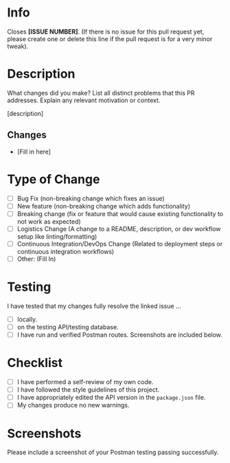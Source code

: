 # Info

Closes **[ISSUE NUMBER]**. (If there is no issue for this pull request yet, please create one or
delete this line if the pull request is for a very minor tweak).

# Description

What changes did you make? List all distinct problems that this PR addresses. Explain any relevant
motivation or context.

[description]

## Changes

- [Fill in here]

# Type of Change

- [ ] Bug Fix (non-breaking change which fixes an issue)
- [ ] New feature (non-breaking change which adds functionality)
- [ ] Breaking change (fix or feature that would cause existing functionality to not work as
      expected)
- [ ] Logistics Change (A change to a README, description, or dev workflow setup like
      linting/formatting)
- [ ] Continuous Integration/DevOps Change (Related to deployment steps or continuous integration
      workflows)
- [ ] Other: (Fill In) <!-- Edit this type of change if you select this -->

# Testing

I have tested that my changes fully resolve the linked issue ...

- [ ] locally.
- [ ] on the testing API/testing database.
- [ ] I have run and verified Postman routes. Screenshots are included below.

# Checklist

- [ ] I have performed a self-review of my own code.
- [ ] I have followed the style guidelines of this project.
- [ ] I have appropriately edited the API version in the `package.json` file.
- [ ] My changes produce no new warnings.

# Screenshots

Please include a screenshot of your Postman testing passing successfully.
